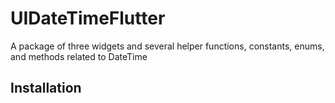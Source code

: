 # UIDateTimeFlutter

A package of three widgets and several helper functions, constants, enums, and methods related to DateTime

## Installation

